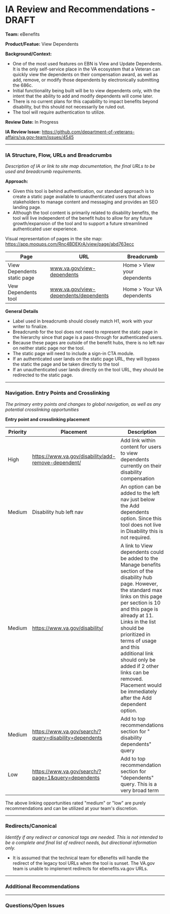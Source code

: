 # IA Review and Recommendations - DRAFT

**Team:** eBenefits

**Product/Featue:** View Dependents

**Background/Context:**
- One of the most used features on EBN is View and Update Dependents. It is the only self-service place in the VA ecosystem that a Veteran can quickly view the dependents on their compensation award, as well as add, remove, or modify those dependents by electronically submitting the 686c. 
 - Initial functionality being built will be to view dependents only, with the intent that the ability to add and modify dependents will come later. 
 - There is no current plans for this capability to impact benefits beyond disability, but this should not necessarily be ruled out.
 - The tool will require authentication to utilize. 

**Review Date:** In Progress

**IA Review Issue:** https://github.com/department-of-veterans-affairs/va.gov-team/issues/4545

<hr>

### IA Structure, Flow, URLs and Breadcrumbs <br>  
*Description of IA or link to site map documentation, the final URLs to be used and breadcrumb requirements.*

**Approach:**
- Given this tool is behind authentication, our standard approach is to create a static page available to unauthenticated users that allows stakeholders to manage content and messaging and provides an SEO landing page. 
- Although the tool content is primarily related to disability benefits, the tool will live independent of the benefit hubs to allow for any future growth/expansion of the tool and to support a future streamlined authenticated user experience. 

Visual representation of pages in the site map: https://app.moqups.com/Rnc4BDEKrA/view/page/abd763ecc

Page | URL | Breadcrumb
--- | --- | ---
View Dependents static page | www.va.gov/view-dependents | Home > View your dependents
Vew Dependents tool | www.va.gov/view-dependents/dependents | Home > Your VA dependents
 
**General Details**
- Label used in breadcrumb should closely match H1, work with your writer to finalize. 
- Breadcrumb for the tool does not need to represent the static page in the hierarchy since that page is a pass-through for authenticated users.
- Because these pages are outside of the benefit hubs, there is no left nav on neither static page nor the tool.
- The static page will need to include a sign-in CTA module. 
- If an authenticated user lands on the static page URL, they will bypass the static the page and be taken directly to the tool
- If an unauthenticated user lands directly on the tool URL, they should be redirected to the static page.  

<hr>

### Navigation. Entry Points and Crosslinking
*The primary entry points and changes to global navigation, as well as any potential crosslinking opportunities*

**Entry point and crosslinking placement**

Priority | Placement | Description
--- | --- | ---
High | https://www.va.gov/disability/add-remove-dependent/ | Add link within content for users to view dependents currently on their disability compensation
Medium | Disability hub left nav | An option can be added to the left nav just below the Add dependents option.  Since this tool does not live in Disability this is not required. 
Medium | https://www.va.gov/disability/ | A link to View dependents could be added to the Manage benefits section of the disability hub page.  However, the standard max links on this page per section is 10 and this page is already at 11. Links in the list should be prioritized in terms of usage and this additional link should only be added if 2 other links can be removed.  Placement would be immediately after the Add dependent option.  
Medium | https://www.va.gov/search/?query=disability+dependents | Add to top recommendations section for " disability dependents" query
Low | https://www.va.gov/search/?page=1&query=dependents | Add to top recommendation section for "dependents" query. This is a very broad term

The above linking opportunities rated "medium" or "low" are purely recommendations and can be utilized at your team's discretion.

<hr>

### Redirects/Canonical <br>
*Identify if any redirect or canonical tags are needed.  This is not intended to be a complete and final list of redirect needs, but directional information only.*  

- It is assumed that the technical team for eBenefits will handle the redirect of the legacy tool URLs when the tool is sunset.  The VA.gov team is unable to implement redirects for ebenefits.va.gov URLs. 

<hr>

### Additional Recommendations

<hr>

### Questions/Open Issues



